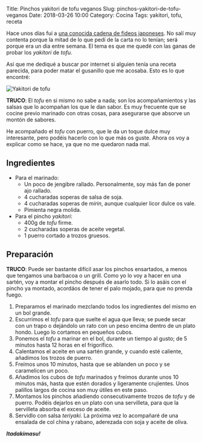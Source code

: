 Title: Pinchos yakitori de tofu veganos
Slug: pinchos-yakitori-de-tofu-veganos
Date: 2018-03-26 10:00
Category: Cocina
Tags: yakitori, tofu, receta



Hace unos días fui a [una conocida cadena de fideos japoneses]({filename}/pages/spam.md). No salí muy contenta porque la mitad de lo que pedí de la carta no lo tenían; será porque era un dia entre semana. El tema es que me quedé con las ganas de probar los *yakitori* de *tofu*.

Así que me dediqué a buscar por internet si alguien tenía una receta parecida, para poder matar el gusanillo que me acosaba. Esto es lo que encontré:

![Yakitori de tofu]({filename}/images/yakitori-de-tofu.jpg)

**TRUCO**: El *tofu* en si mismo no sabe a nada; son los acompañamientos y las salsas que lo acompañan los que le dan sabor. Es muy frecuente que se cocine previo marinado con otras cosas, para asegurarse que absorve un montón de sabores.

He acompañado el *tofu* con puerro, que le da un toque dulce muy interesante, pero podéis hacerlo con lo que más os guste. Ahora os voy a explicar como se hace, ya que no me quedaron nada mal.

## Ingredientes

* Para el marinado:
    * Un poco de jengibre rallado. Personalmente, soy más fan de poner ajo rallado.
	* 4 cucharadas soperas de salsa de soja.
	* 4 cucharadas soperas de *mirin*, aunque cualquier licor dulce os vale.
	* Pimienta negra molida.
* Para el pincho *yakitori*:
	* 400g de *tofu* firme.
	* 2 cucharadas soperas de aceite vegetal.
	* 1 puerro cortado a trozos gruesos.

## Preparación

**TRUCO**: Puede ser bastante difícil asar los pinchos ensartados, a menos que tengamos una barbacoa o un grill. Como yo lo voy a hacer en una sartén, voy a montar el pincho después de asarlo todo. Si lo asáis con el pincho ya montado, acordáos de tener el palo mojado, para que no prenda fuego.

1. Preparamos el marinado mezclando todos los ingredientes del mismo en un bol grande.
2. Escurrimos el *tofu* para que suelte el agua que lleva; se puede secar con un trapo o dejándolo un rato con un peso encima dentro de un plato hondo. Luego lo cortamos en pequeños cubos.
3. Ponemos el *tofu* a marinar en el bol, durante un tiempo al gusto; de 5 minutos hasta 12 horas en el frigorífico.
4. Calentamos el aceite en una sartén grande, y cuando esté caliente, añadimos los trozos de puerro.
5. Freímos unos 10 minutos, hasta que se ablanden un poco y se caramelicen un poco.
6. Añadimos los cubos de *tofu* marinados y freímos durante unos 10 minutos más, hasta que estén dorados y ligeramente crujientes. Unos palillos largos de cocina son muy útiles en este paso.
7. Montamos los pinchos añadiendo consecutivamente trozos de *tofu* y de puerro. Podéis dejarlos en un plato con una servilleta, para que la servilleta absorba el exceso de aceite.
8. Servidlo con salsa *teriyaki*. La próxima vez lo acompañaré de una ensalada de col china y rabano, aderezada con soja y aceite de oliva.

***Itadakimasu!***
